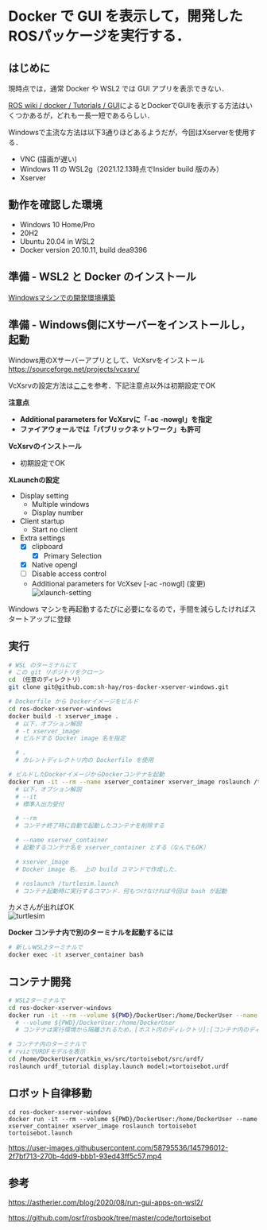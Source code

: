 # Docker で GUI を表示して，開発したROSパッケージを実行する．

## はじめに
現時点では，通常 Docker や WSL2 では GUI アプリを表示できない．  

[ROS wiki / docker / Tutorials / GUI](http://wiki.ros.org/docker/Tutorials/GUI)によるとDockerでGUIを表示する方法はいくつかあるが，どれも一長一短であるらしい．

Windowsで主流な方法は以下3通りほどあるようだが，今回はXserverを使用する．
- VNC (描画が遅い)
- Windows 11 の WSL2g（2021.12.13時点でInsider build 版のみ）
- Xserver

## 動作を確認した環境
- Windows 10 Home/Pro
- 20H2
- Ubuntu 20.04 in WSL2 
- Docker version 20.10.11, build dea9396

## 準備 - WSL2 と Docker のインストール
[Windowsマシンでの開発環境構築](docs/Docker_in_wsl2_initial_setup.md)

## 準備 - Windows側にXサーバーをインストールし，起動
Windows用のXサーバーアプリとして、VcXsrvをインストール  
https://sourceforge.net/projects/vcxsrv/

VcXsrvの設定方法は[ここ](https://astherier.com/blog/2020/08/run-gui-apps-on-wsl2/#:~:text=on%2Dwindows%2D1...-,Windows%E5%81%B4%E3%81%ABX%E3%82%B5%E3%83%BC%E3%83%90%E3%83%BC%E3%82%92%E3%82%A4%E3%83%B3%E3%82%B9%E3%83%88%E3%83%BC%E3%83%AB,-WSL2%E4%B8%8A%E3%81%AEUbuntu)を参考．下記注意点以外は初期設定でOK  

__注意点__
- **Additional parameters for VcXsrvに「-ac -nowgl」を指定**
- **ファイアウォールでは「パブリックネットワーク」も許可**

__VcXsrvのインストール__  
- 初期設定でOK


__XLaunchの設定__
- Display setting
  - Multiple windows
  - Display number
- Client startup
  - Start no client
- Extra settings
  - [x] clipboard
    - [x] Primary Selection
  - [x] Native opengl
  - [ ] Disable access control
  - Additional parameters for VcXsev [-ac -nowgl] (変更)
  ![xlaunch-setting](https://user-images.githubusercontent.com/58795536/146704611-21889a71-5be6-42b6-a359-d6af49e8e942.png)

Windows マシンを再起動するたびに必要になるので，手間を減らしたければスタートアップに登録

## 実行
```bash
# WSL のターミナルにて
# この git リポジトリをクローン
cd （任意のディレクトリ）
git clone git@github.com:sh-hay/ros-docker-xserver-windows.git

# Dockerfile から Dockerイメージをビルド
cd ros-docker-xserver-windows
docker build -t xserver_image .
  # 以下，オプション解説
  # -t xserver_image
  # ビルドする Docker image 名を指定

  # .
  # カレントディレクトリ内の Dockerfile を使用

# ビルドしたDockerイメージからDockerコンテナを起動
docker run -it --rm --name xserver_container xserver_image roslaunch /turtlesim.launch
  # 以下，オプション解説
  # --it
  # 標準入出力受付

  # --rm
  # コンテナ終了時に自動で起動したコンテナを削除する

  # --name xserver_container
  # 起動するコンテナ名を xserver_container とする（なんでもOK）

  # xserver_image
  # Docker image 名． 上の build コマンドで作成した．

  # roslaunch /turtlesim.launch
  # コンテナ起動時に実行するコマンド．何もつけなければ今回は bash が起動

```

カメさんが出ればOK  
![turtlesim](https://user-images.githubusercontent.com/58795536/146705247-5bdb6235-66db-4355-b8db-7ae6c7cde017.png)

**Docker コンテナ内で別のターミナルを起動するには**
```bash
# 新しいWSL2ターミナルで
docker exec -it xserver_container bash
```

## コンテナ開発
```bash
# WSL2ターミナルで
cd ros-docker-xserver-windows
docker run -it --rm --volume ${PWD}/DockerUser:/home/DockerUser --name xserver_container xserver_image
  # --volume ${PWD}/DockerUser:/home/DockerUser
  # コンテナは実行環境から隔離されるため，[ホスト内のディレクトリ]:[コンテナ内のディレクトリ]で指定してディレクトリをマウントしファイルを同期する

# コンテナ内のターミナルで
# rvizでURDFモデルを表示
cd /home/DockerUser/catkin_ws/src/tortoisebot/src/urdf/
roslaunch urdf_tutorial display.launch model:=tortoisebot.urdf
```

## ロボット自律移動


```
cd ros-docker-xserver-windows
docker run -it --rm --volume ${PWD}/DockerUser:/home/DockerUser --name xserver_container xserver_image roslaunch tortoisebot tortoisebot.launch
```

https://user-images.githubusercontent.com/58795536/145796012-2f7bf713-270b-4dd9-bbb1-93ed43ff5c57.mp4

## 参考
https://astherier.com/blog/2020/08/run-gui-apps-on-wsl2/

https://github.com/osrf/rosbook/tree/master/code/tortoisebot
